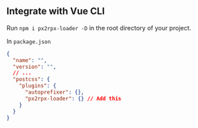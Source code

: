 
## Integrate with Vue CLI

Run `npm i px2rpx-loader -D` in the root directory of your project.

In `package.json`

```json
{
  "name": "",
  "version": "",
  // ...
  "postcss": {
    "plugins": {
      "autoprefixer": {},
      "px2rpx-loader": {} // Add this
    }
  }
}
```
